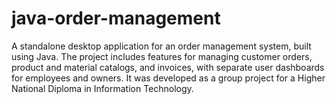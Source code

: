 # java-order-management
A standalone desktop application for an order management system, built using Java. The project includes features for managing customer orders, product and material catalogs, and invoices, with separate user dashboards for employees and owners. It was developed as a group project for a Higher National Diploma in Information Technology.
